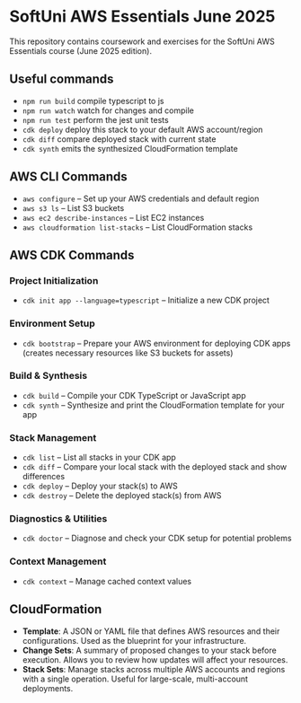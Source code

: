 # SoftUni AWS Essentials June 2025

This repository contains coursework and exercises for the SoftUni AWS Essentials course (June 2025 edition).

## Useful commands

* `npm run build`   compile typescript to js
* `npm run watch`   watch for changes and compile
* `npm run test`    perform the jest unit tests
* `cdk deploy`      deploy this stack to your default AWS account/region
* `cdk diff`        compare deployed stack with current state
* `cdk synth`       emits the synthesized CloudFormation template

## AWS CLI Commands

* `aws configure` – Set up your AWS credentials and default region
* `aws s3 ls` – List S3 buckets
* `aws ec2 describe-instances` – List EC2 instances
* `aws cloudformation list-stacks` – List CloudFormation stacks

## AWS CDK Commands

### Project Initialization
- `cdk init app --language=typescript` – Initialize a new CDK project

### Environment Setup
- `cdk bootstrap` – Prepare your AWS environment for deploying CDK apps (creates necessary resources like S3 buckets for assets)

### Build & Synthesis
- `cdk build` – Compile your CDK TypeScript or JavaScript app
- `cdk synth` – Synthesize and print the CloudFormation template for your app

### Stack Management
- `cdk list` – List all stacks in your CDK app
- `cdk diff` – Compare your local stack with the deployed stack and show differences
- `cdk deploy` – Deploy your stack(s) to AWS
- `cdk destroy` – Delete the deployed stack(s) from AWS

### Diagnostics & Utilities
- `cdk doctor` – Diagnose and check your CDK setup for potential problems

### Context Management
- `cdk context` – Manage cached context values

## CloudFormation

- **Template**: A JSON or YAML file that defines AWS resources and their configurations. Used as the blueprint for your infrastructure.
- **Change Sets**: A summary of proposed changes to your stack before execution. Allows you to review how updates will affect your resources.
- **Stack Sets**: Manage stacks across multiple AWS accounts and regions with a single operation. Useful for large-scale, multi-account deployments.